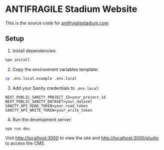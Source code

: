 # ANTIFRAGILE Stadium Website

This is the source code for [antifragilestadium.com](https://www.antifragilestadium.com)

## Setup

1. Install dependencies:
```bash
npm install
```

2. Copy the environment variables template:
```bash
cp .env.local.example .env.local
```

3. Add your Sanity credentials to `.env.local`:
```
NEXT_PUBLIC_SANITY_PROJECT_ID=your_project_id
NEXT_PUBLIC_SANITY_DATASET=your_dataset
SANITY_API_READ_TOKEN=your_read_token
SANITY_API_WRITE_TOKEN=your_write_token
```

4. Run the development server:
```bash
npm run dev
```

Visit [http://localhost:3000](http://localhost:3000) to view the site and [http://localhost:3000/studio](http://localhost:3000/studio) to access the CMS.
